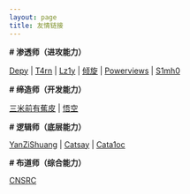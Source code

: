 ```yaml
---
layout: page
title: 友情链接
---
```


**\# 渗透师（进攻能力）**

[Depy](https://rce.ink) \| [T4rn](https://www.hackerpoet.com/) \| [Lz1y](https://www.lz1y.cn/) \| [倾旋](https://payloads.online/) \| [Powerviews](https://powerviews.github.io/) \| [S1mh0](http://www.s1mh0.xyz)

**\# 缔造师（开发能力）**

[三米前有蕉皮](https://blog.kali-team.cn/) \| [悟空](http://hacktech.cn/) 

**\# 逻辑师（底层能力）**

[YanZiShuang](https://www.whsgwl.net/index.html) \| [Catsay](https://www.cnblogs.com/WeiJunHuaXin/) \| [Cata1oc](https://cata1oc.github.io)

**\# 布道师（综合能力）**

[CNSRC](http://www.cnsrc.org.cn/)

